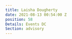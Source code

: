```yaml
---
title: Laisha Dougherty
date: 2021-08-13 00:54:00 Z
position: 58
Details: Events DC
Section: advisory
---
```


